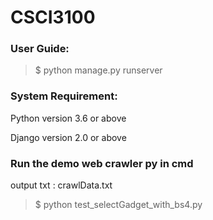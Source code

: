 # CSCI3100

### User Guide:

>$ python manage.py runserver

### System Requirement:

Python version 3.6 or above

Django version 2.0 or above


### Run the demo web crawler py in cmd
output txt : crawlData.txt
>$ python test_selectGadget_with_bs4.py


